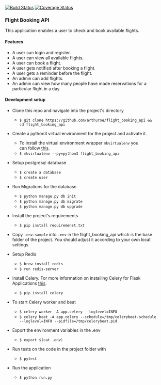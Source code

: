 [![Build Status](https://travis-ci.org/arthuroe/flight_booking_api.svg?branch=develop)](https://travis-ci.org/arthuroe/flight_booking_api)
[![Coverage Status](https://coveralls.io/repos/github/arthuroe/flight_booking_api/badge.svg?branch=develop)](https://coveralls.io/github/arthuroe/flight_booking_api?branch=develop)

### Flight Booking API

This application enables a user to check and book available flights.

#### Features

- A user can login and register.
- A user can view all available flights.
- A user can book a flight.
- A user gets notified after booking a flight.
- A user gets a reminder before the flight.
- An admin can add flights.
- An admin can view how many people have made reservations for a particular flight in a day.

#### Development setup

- Clone this repo and navigate into the project's directory

  - `$ git clone https://github.com/arthuroe/flight_booking_api && cd flight_booking_api`

- Create a python3 virtual environment for the project and activate it.

  - To install the virtual environment wrapper `mkvirtualenv` you can follow [this](https://jamie.curle.io/installing-pip-virtualenv-and-virtualenvwrapper-on-os-x).
  - `$ mkvirtualenv --py=python3 flight_booking_api`

- Setup postgresql database

  - `$ create a database`
  - `$ create user`

- Run Migrations for the database

  - `$ python manage.py db init`
  - `$ python manage.py db migrate`
  - `$ python manage.py db upgrade`

- Install the project's requirements

  - `$ pip install requiremenst.txt`

- Copy `.env.sample` into `.env` in the flight_booking_api which is the base folder of the project. You should adjust it according to your own local settings.

- Setup Redis

  - `$ brew install redis`
  - `$ run redis-server`

- Install Celery. For more information on installing Celery for Flask Applications [this](http://flask.pocoo.org/docs/0.12/patterns/celery/).

  - `$ pip install celery`

- To start Celery worker and beat

  - `$ celery worker -A app.celery --loglevel=INFO`
  - `$ celery beat -A app.celery --schedule=/tmp/celerybeat-schedule --loglevel=INFO --pidfile=/tmp/celerybeat.pid`

- Export the environment variables in the .env

  - `$ export $(cat .env)`

- Run tests on the code in the project folder with

  - `$ pytest`

- Run the application
  - `$ python run.py`
